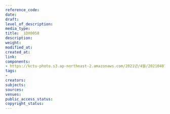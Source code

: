 ```yaml
---
reference_code: 
date: 
draft: 
level_of_description: 
media_type: 
title: _1DX0058
description: 
weight: 
modified_at: 
created_at: 
link: 
components:
- https://kctu-photo.s3.ap-northeast-2.amazonaws.com/2021년/4월/20210407_청년.청소년+노동교육+강사단+워크숍/_1DX0058.jpg
tags:
- 
creators: 
subjects: 
sources: 
venues: 
public_access_status: 
copyright_status: 
---
```

